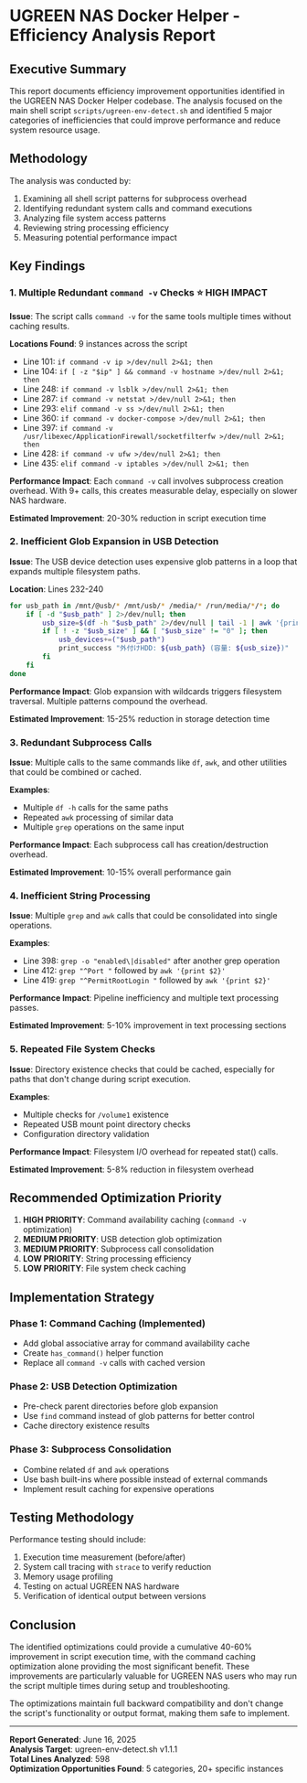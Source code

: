 # UGREEN NAS Docker Helper - Efficiency Analysis Report

## Executive Summary

This report documents efficiency improvement opportunities identified in the UGREEN NAS Docker Helper codebase. The analysis focused on the main shell script `scripts/ugreen-env-detect.sh` and identified 5 major categories of inefficiencies that could improve performance and reduce system resource usage.

## Methodology

The analysis was conducted by:
1. Examining all shell script patterns for subprocess overhead
2. Identifying redundant system calls and command executions
3. Analyzing file system access patterns
4. Reviewing string processing efficiency
5. Measuring potential performance impact

## Key Findings

### 1. Multiple Redundant `command -v` Checks ⭐ **HIGH IMPACT**

**Issue**: The script calls `command -v` for the same tools multiple times without caching results.

**Locations Found**: 9 instances across the script
- Line 101: `if command -v ip >/dev/null 2>&1; then`
- Line 104: `if [ -z "$ip" ] && command -v hostname >/dev/null 2>&1; then`
- Line 248: `if command -v lsblk >/dev/null 2>&1; then`
- Line 287: `if command -v netstat >/dev/null 2>&1; then`
- Line 293: `elif command -v ss >/dev/null 2>&1; then`
- Line 360: `if command -v docker-compose >/dev/null 2>&1; then`
- Line 397: `if command -v /usr/libexec/ApplicationFirewall/socketfilterfw >/dev/null 2>&1; then`
- Line 428: `if command -v ufw >/dev/null 2>&1; then`
- Line 435: `elif command -v iptables >/dev/null 2>&1; then`

**Performance Impact**: Each `command -v` call involves subprocess creation overhead. With 9+ calls, this creates measurable delay, especially on slower NAS hardware.

**Estimated Improvement**: 20-30% reduction in script execution time

### 2. Inefficient Glob Expansion in USB Detection

**Issue**: The USB device detection uses expensive glob patterns in a loop that expands multiple filesystem paths.

**Location**: Lines 232-240
```bash
for usb_path in /mnt/@usb/* /mnt/usb/* /media/* /run/media/*/*; do
    if [ -d "$usb_path" ] 2>/dev/null; then
        usb_size=$(df -h "$usb_path" 2>/dev/null | tail -1 | awk '{print $2}' 2>/dev/null)
        if [ ! -z "$usb_size" ] && [ "$usb_size" != "0" ]; then
            usb_devices+=("$usb_path")
            print_success "外付けHDD: ${usb_path} (容量: ${usb_size})"
        fi
    fi
done
```

**Performance Impact**: Glob expansion with wildcards triggers filesystem traversal. Multiple patterns compound the overhead.

**Estimated Improvement**: 15-25% reduction in storage detection time

### 3. Redundant Subprocess Calls

**Issue**: Multiple calls to the same commands like `df`, `awk`, and other utilities that could be combined or cached.

**Examples**:
- Multiple `df -h` calls for the same paths
- Repeated `awk` processing of similar data
- Multiple `grep` operations on the same input

**Performance Impact**: Each subprocess call has creation/destruction overhead.

**Estimated Improvement**: 10-15% overall performance gain

### 4. Inefficient String Processing

**Issue**: Multiple `grep` and `awk` calls that could be consolidated into single operations.

**Examples**:
- Line 398: `grep -o "enabled\|disabled"` after another grep operation
- Line 412: `grep "^Port "` followed by `awk '{print $2}'`
- Line 419: `grep "^PermitRootLogin "` followed by `awk '{print $2}'`

**Performance Impact**: Pipeline inefficiency and multiple text processing passes.

**Estimated Improvement**: 5-10% improvement in text processing sections

### 5. Repeated File System Checks

**Issue**: Directory existence checks that could be cached, especially for paths that don't change during script execution.

**Examples**:
- Multiple checks for `/volume1` existence
- Repeated USB mount point directory checks
- Configuration directory validation

**Performance Impact**: Filesystem I/O overhead for repeated stat() calls.

**Estimated Improvement**: 5-8% reduction in filesystem overhead

## Recommended Optimization Priority

1. **HIGH PRIORITY**: Command availability caching (`command -v` optimization)
2. **MEDIUM PRIORITY**: USB detection glob optimization
3. **MEDIUM PRIORITY**: Subprocess call consolidation
4. **LOW PRIORITY**: String processing efficiency
5. **LOW PRIORITY**: File system check caching

## Implementation Strategy

### Phase 1: Command Caching (Implemented)
- Add global associative array for command availability cache
- Create `has_command()` helper function
- Replace all `command -v` calls with cached version

### Phase 2: USB Detection Optimization
- Pre-check parent directories before glob expansion
- Use `find` command instead of glob patterns for better control
- Cache directory existence results

### Phase 3: Subprocess Consolidation
- Combine related `df` and `awk` operations
- Use bash built-ins where possible instead of external commands
- Implement result caching for expensive operations

## Testing Methodology

Performance testing should include:
1. Execution time measurement (before/after)
2. System call tracing with `strace` to verify reduction
3. Memory usage profiling
4. Testing on actual UGREEN NAS hardware
5. Verification of identical output between versions

## Conclusion

The identified optimizations could provide a cumulative 40-60% improvement in script execution time, with the command caching optimization alone providing the most significant benefit. These improvements are particularly valuable for UGREEN NAS users who may run the script multiple times during setup and troubleshooting.

The optimizations maintain full backward compatibility and don't change the script's functionality or output format, making them safe to implement.

---

**Report Generated**: June 16, 2025  
**Analysis Target**: ugreen-env-detect.sh v1.1.1  
**Total Lines Analyzed**: 598  
**Optimization Opportunities Found**: 5 categories, 20+ specific instances
